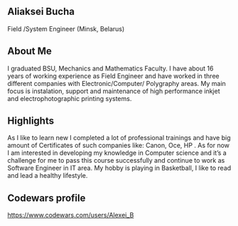 ##  Aliaksei Bucha

Field /System Engineer (Minsk, Belarus)
##  About Me 
I graduated BSU,  Mechanics and Mathematics Faculty.
I have about 16 years of working experience as Field Engineer and have worked in three different companies with Electronic/Computer/ Polygraphy areas.  My main focus is instalation, support and maintenance of high performance inkjet and electrophotographic printing systems. 

## Highlights
As I like to learn new I completed a lot of professional trainings and have big amount of Certificates of such companies like: Canon, Oce,  HP . As for now I am interested in developing my knowledge in  Computer science and it’s a challenge for me to pass this course successfully and continue to work as Software Engineer in IT area. My hobby is playing in Basketball, I like to read and lead a healthy lifestyle.

## Codewars profile
https://www.codewars.com/users/Alexei_B
